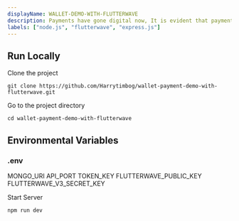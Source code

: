 ```yaml
---
displayName: WALLET-DEMO-WITH-FLUTTERWAVE
description: Payments have gone digital now, It is evident that payment for goods and services happening over the internet is here to stay
labels: ["node.js", "flutterwave", "express.js"]
---
```


## Run Locally

Clone the project

```console
git clone https://github.com/Harrytimbog/wallet-payment-demo-with-flutterwave.git
```

Go to the project directory

```console
cd wallet-payment-demo-with-flutterwave
```

## Environmental Variables

### .env

MONGO_URI
API_PORT
TOKEN_KEY
FLUTTERWAVE_PUBLIC_KEY
FLUTTERWAVE_V3_SECRET_KEY

Start Server

```console
npm run dev
```
